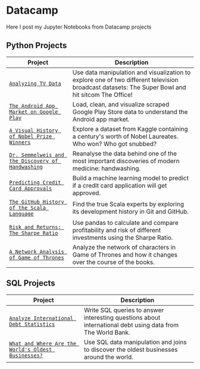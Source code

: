 # Datacamp

Here I post my Jupyter Notebooks from Datacamp projects

## Python Projects
| Project | Description |
| --- | --- |
| [`Analyzing TV Data`](https://github.com/pabloleites/datacamp/blob/master/Analyzing%20TV%20Data/notebook.ipynb) | Use data manipulation and visualization to explore one of two different television broadcast datasets: The Super Bowl and hit sitcom The Office! |
| [`The Android App Market on Google Play`](https://github.com/pabloleites/datacamp/blob/master/The%20Android%20App%20Market%20on%20Google%20Play/notebook.ipynb) | Load, clean, and visualize scraped Google Play Store data to understand the Android app market. |
| [`A Visual History of Nobel Prize Winners`](https://github.com/pabloleites/datacamp/blob/master/A%20Visual%20History%20of%20Nobel%20Prize%20Winners/notebook.ipynb) | Explore a dataset from Kaggle containing a century's worth of Nobel Laureates. Who won? Who got snubbed? |
| [`Dr. Semmelweis and the Discovery of Handwashing`](https://github.com/pabloleites/datacamp/blob/master/Dr.%20Semmelweis%20and%20the%20Discovery%20of%20Handwashing/notebook.ipynb) | Reanalyse the data behind one of the most important discoveries of modern medicine: handwashing. |
| [`Predicting Credit Card Approvals`](https://github.com/pabloleites/datacamp/blob/master/Predicting%20Credit%20Card%20Approvals/notebook.ipynb) | Build a machine learning model to predict if a credit card application will get approved. |
| [`The GitHub History of the Scala Language`](https://github.com/pabloleites/datacamp/blob/master/The%20GitHub%20History%20of%20the%20Scala%20Language/notebook.ipynb) | Find the true Scala experts by exploring its development history in Git and GitHub. |
| [`Risk and Returns: The Sharpe Ratio`](https://github.com/pabloleites/datacamp/blob/master/Risk%20and%20Returns%20The%20Sharpe%20Ratio/notebook.ipynb) | Use pandas to calculate and compare profitability and risk of different investments using the Sharpe Ratio. |
| [`A Network Analysis of Game of Thrones`](https://github.com/pabloleites/datacamp/blob/master/A%20Network%20Analysis%20of%20Game%20of%20Thrones/notebook.ipynb) | Analyze the network of characters in Game of Thrones and how it changes over the course of the books. |


## SQL Projects
| Project | Description |
| --- | --- |
| [`Analyze International Debt Statistics`](https://github.com/pabloleites/datacamp/blob/master/Analyze%20International%20Debt%20Statistics/notebook.ipynb) | Write SQL queries to answer interesting questions about international debt using data from The World Bank.|
| [`What and Where Are the World's Oldest Businesses?`](https://github.com/pabloleites/datacamp/blob/master/What%20and%20Where%20Are%20the%20World's%20Oldest%20Businesses/notebook.ipynb) | Use SQL data manipulation and joins to discover the oldest businesses around the world.|
